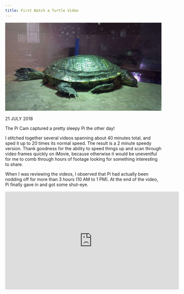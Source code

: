 ```yaml
---
title: First Watch a Turtle Video
---
```


![Pi Sleeping!](/assets/imgs/20180522_153927-01-compressed-1.jpeg)

21 JULY 2018

The Pi Cam captured a pretty sleepy Pi the other day!

I stitched together several videos spanning about 40 minutes total, and sped it up to 20 times its normal speed. The result is a 2 minute speedy version. Thank goodness for the ability to speed things up and scan through video frames quickly on iMovie, because otherwise it would be uneventful for me to comb through hours of footage looking for something interesting to share.

When I was reviewing the videos, I observed that Pi had actually been nodding off for more than 3 hours (10 AM to 1 PM). At the end of the video, Pi finally gave in and got some shut-eye.

<iframe width="560" height="315" src="https://www.youtube.com/embed/KIlY-cl_WK8" title="YouTube video player" frameborder="0" allow="accelerometer; autoplay; clipboard-write; encrypted-media; gyroscope; picture-in-picture" allowfullscreen></iframe>
